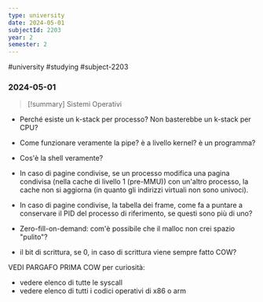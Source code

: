 ```yaml
---
type: university
date: 2024-05-01
subjectId: 2203
year: 2
semester: 2
---
```

#university #studying #subject-2203
### 2024-05-01
> [!summary] Sistemi Operativi

- Perché esiste un k-stack per processo? Non basterebbe un k-stack per CPU?

- Come funzionare veramente la pipe? è a livello kernel? è un programma?
- Cos'è la shell veramente?
- In caso di pagine condivise, se un processo modifica una pagina condivisa (nella cache di livello 1 (pre-MMU)) con un'altro processo, la cache non si aggiorna (in quanto gli indirizzi virtuali non sono univoci).
- In caso di pagine condivise, la tabella dei frame, come fa a puntare a conservare il PID del processo di riferimento, se questi sono più di uno?
- Zero-fill-on-demand: com'è possibile che il malloc non crei spazio "pulito"?
- il bit di scrittura, se 0, in caso di scrittura viene sempre fatto COW?

VEDI PARGAFO PRIMA COW
per curiosità:
- vedere elenco di tutte le syscall
- vedere elenco di tutti i codici operativi di x86 o arm
